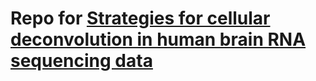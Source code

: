 # Repo for [Strategies for cellular deconvolution in human brain RNA sequencing data](https://doi.org/10.1101/2020.01.19.910976)

